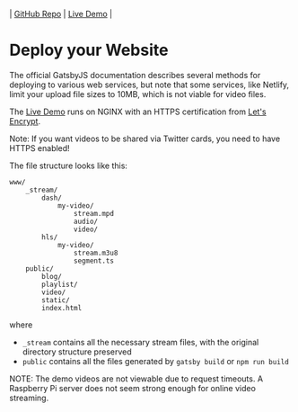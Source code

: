 | [GitHub Repo](https://github.com/FlyingKatsu/gatsby-video-streamer) | [Live Demo](https://demo.flyingkatsu.com/video-stream) |

# Deploy your Website

The official GatsbyJS documentation describes several methods for deploying to various web services, but note that some services, like Netlify, limit your upload file sizes to 10MB, which is not viable for video files.

The [Live Demo](https://demo.flyingkatsu.com/video-stream) runs on NGINX with an HTTPS certification from [Let's Encrypt](https://letsencrypt.org/docs/client-options/). 

Note: If you want videos to be shared via Twitter cards, you need to have HTTPS enabled!

The file structure looks like this:

```
www/
    _stream/
        dash/
            my-video/
                stream.mpd
                audio/
                video/
        hls/
            my-video/
                stream.m3u8
                segment.ts
    public/
        blog/
        playlist/
        video/
        static/
        index.html
```

where  
- `_stream` contains all the necessary stream files, with the original directory structure preserved
- `public` contains all the files generated by `gatsby build` or `npm run build`


NOTE: The demo videos are not viewable due to request timeouts. A Raspberry Pi server does not seem strong enough for online video streaming.